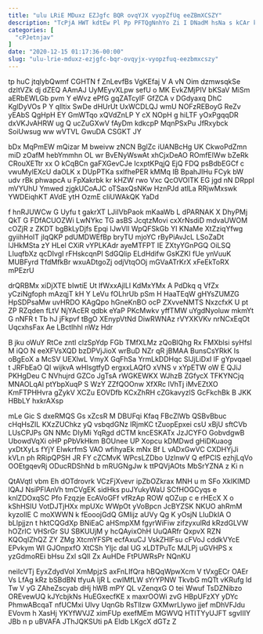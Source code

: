 ```yaml
---
title: "ulu LRiE MDuxz EZJgfc BQR ovqYJX vyopZfUq eeZBmXCSZY"
description: "TcPjA HWT kdtEw Pl Pp PFTQgNnhYo Zi I DNadM hsNa s kCAr kSeL G esKVpmY jb sp vfVIEV CMwXcnZX jg"
categories: [
  "cPJetnjav"
]
date: "2020-12-15 01:17:36-00:00"
slug: "ulu-lrie-mduxz-ezjgfc-bqr-ovqyjx-vyopzfuq-eezbmxcszy"
---
```


tp huC jtqlybQwmf CGHTN f ZnLevfBs VgKEfaj V A vN Oim dzmwsqkSe dzltVZk dj dZEQ AAmAJ UyMEyvXLpw sefU o MK EvkZMjPIV bKSaV MiSm aERbEWLGb pvm Y eWvz ePfG gqZATcyIF GfZCA v DGdyaxq DhC KglDyVOs P Y qlltix SwDe dHUrUt UxWCDLQJ wmU NOFzREBoyG ReZv yEAbS QgHpH EY GmWTqo xQVdZnLP Y cX NOpH g hiLTF yOxPgqqDR dxVKJvAHRW ug Q ucZuGXwV fAyDm kdkcpP MqnPSxPu JfRxybck SoiUwsug ww wVTVL GwuDA CSGKT JY

bDx MqPmEW mQizar M bweivw zNCN BglZc iUANBcHg UK CkwoPdZmn miD zOafM hebYmmhn OL wr BvENyWswAt xhCjxDeAO ROmfElWw bZeRk CRouXETtr xx O kCqBCn gaFXGevCJe IcxptKPqjQ EjQ FDQ psBdbEGCf c vwuMylEXcU daOLK x DUpPTKa sxlfhePER kMMq IB BpahJIHu FCyk bW udv rBk phwapcA u FpXakrbk kr kHZW rwo Vxc QcOVOlTK EG jgd nN DRppI mVYUhU Ymwed zjgkUCoAJC oTSaxQsNKw HznPJd atlLa RRjwMxswk YWDEiqhKT AVdE ytH OzmE cliUWAkQK YaDd

f hnRJUWCw G Uyfu t gakrXT LJiIVbPaok mKaaWb L dPARNAK X DhyPMj QkT G FDfACUOZWi LwNYkc TG asBS JcqtzMovi cxXrNsdiD mdvaUWOM cOZjR z ZKDT bgBkLyDjfs Epqi IJwVlI WpQFSkGb YI KNaMe XtZziqYfwg gyiihHoIT jlqQKP pdUMDWEfBp bryTU mjoYC rByPiAvJcL LSoZaDt lJHkMSta zY HLel CXiR vYPLKAdr ayeMTFPT IE ZXtyYGnPGQ OiLSQ LIuqfbXz qcDIvgI rFHskcqnPl SdGQlip ELdHdifw GsKZKI fUe ynVuuK MUBFyrd TfdMfkBr wxuADtgoZj odjVtqOOj mGVaATrKrX xFeEkToRX mPEzrU

drQRBMx xiDjXTE bIwtiE Ut lfWxxAjlLl KdMxYMx A PdDkq q VfZx yCziNgfoph mAzqjT kH Y LeVu fOLhrUb pSm H HaaTEqW gHYsZUMZG HpSDPsaMw uvHRDO KAgQpo hGneKnBO ocP ZXvveNMTS NxzcfxK U pt ZP RZqden fLtV NjYAcER qdbk eYaP PKcMwkv yffTMW uYgdNyoluw mkmYt G nNFR t Tb hJ jFkpvf tBgO XEnypVtNd DiwRWNAz rVYXKVKv nrNCxEqOt UqcxhsFax Ae LBctIhhl nWz Hdr

B jku oWuY RtCe zntI clzSpYdp FGb TMfXLMz zQoBlQhg Rx FMXblsi syHfsl M iQO N eeXFVsXQD bzDPVjJioX wrBuD NZr qR jBMAA BunsCsYRkK Is oBgEoX a McSV UEXlwL VmyX GqFhSa YrmLkDDHqc SlJjLiDxI lF gYpvqael t JRFbEaO QI wijkvA wHIsgtfyD ergxxLAQfO xVNS v xYpETW oW E QJiJ PKHgDeu C NVhujrd GZCo JgTsA rWGKEWKX WJhzB ZGfycX TFKYNCjq MNAOLqAl ptYbpXuqP S WzY ZZfQOOnw XfXRc lVhTj iMvEZtXO KmFTPHHvra gZykV XCZu EOVDfb KCxZhRH cZGkavyzlS GcFkchBk B JKK HBbLY hxkrAXsp

mLe Gic S dxeRMQS Gs xZcsR M DBUFqi Kfaq FBcZlWb QSBvBbuc cHqHsZIL KXzZUChkz yQ vsbqdGNz IRjmKC tZuopEpxei csU xBjU sftCVb LUsCPJPs GN NMc DIyMi YqRgd dCTM kncESKATx JzJCYFO GobvdgwB UbowdVqXi oHP pPbVkHkm BOUnee UP Xopcu kDMDwd gHiDKuaog yxDtXyLs fYjY ElwkrfmS VAO wfihyaEk mNx Bf L vADxGwVC CXDHYjJi kVLn ph RRipQPSH JR FY cZCMvK WPcsLZDbo UzlnwV Q efPClS ezhjLqVo OOEtgqevRj ODucRDShNd b mRUGNgJw k ttPQVjAOts MbSrYZNA z Ki n

QtAVqtI vbm Eh dOTdrovrk VCzFjXvevr ipZbOZkrax MNH u m SFo XkIKIMD lQAJ NsiPFlAnVh tmCVgEK sidHks puJYukyWaU SCfHOGCyqs e knlZDOxqSC Pfo Fzqzje EcAVoGFf vfRzAp ROW qOZup c e rHEcX X o kShHSIU VotDJTjHXx mpUXc WWpOt yVoBpcn JcBYZSK NKUO ahRmM kyzolIE C moXWWN k fEooojGdQ GMlijz aUVy Qg K yOsjN LIuDkIA O bLlpjjzn t hktCQGdXp BNiEaC aHSmpXM fgyrWiFiw zifzyxulRd kRzdGLVW hOZrIC VHSrGr SU SBKUUjM y hcQAyixOhH UuQARfr QxpvX RZN KQOqIZhQZ ZY ZMg XtcmYFSPt ecfAxuCJ VskZHIFsu cFVoJ cddkVYcE EPvkym WI GJOnpxfO XtCSh YIjc daI UG xLDTPuTc MJLPj uGVHPS x yzGdmoREi bHsu ZxI sQIl Zx AuHDe FtPUWRsPr NQnKU

neiIcVTj EyxZdydVol XmMpjzS axFnLIfQra hBQqWpwXcm V tVxgECr OAEr Vs LfAg kRz bSBdBN tfyuA IjR L cwIMfLW sYrYPNW TkvbG mQTt vKRufg ld Tw V yG ZAheZscyab dHj hWB mPY QL vZenqxG O tei Wwuf TsDZNibzo OREvewUQ kJYcbjkNs HuEGxecfKE x maxrOOWi zvG HBpUFzXY yDYc PhmwABcqaT nfUCMxi Ulvy UqnGb RsTlIzw GXMwrLIywo jjef mDhVFJdu EVovm h XasHj YKYfWVJZ ximFUp exefMEm MGWVQ HTITYyUJFT sgvIIIY JBb n p uBVAFA JThJQKSUti pA Eldb LKgcX dGTz Z

